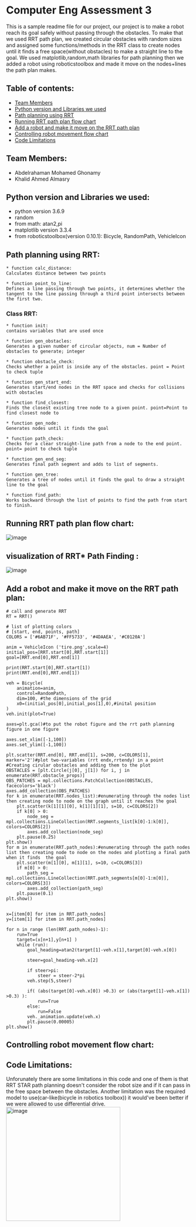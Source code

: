 # Computer Eng Assessment 3
This is a sample readme file for our project, our project is to make a robot reach its goal safely without passing through the obstacles. To make that we used RRT path plan, we created circular obstacles with random sizes and assigned some functions/methods in the RRT class to create nodes until it finds a free space(without obstacles) to make a straight line to the goal. We used matplotlib,random,math libraries for path planning then we added a robot using roboticstoolbox and made it move on the nodes+lines the path plan makes.

## Table of contents:
* [Team Members](#team-members)
* [Python version and Libraries we used](#python-version-and-libraries-we-used)
* [Path planning using RRT](#path-planning-using-rrt)
* [Running RRT path plan flow chart](#running-rrt-path-plan-flow-chart)
* [Add a robot and make it move on the RRT path plan](#add-a-robot-and-make-it-move-on-the-rrt-path-plan)
* [Controlling robot movement flow chart](#controlling-robot-movement-flow-chart)
* [Code Limitations](#code-limitations)

## Team Members:
* Abdelrahaman Mohamed Ghonamy
* Khalid Ahmed Almasry

## Python version and Libraries we used:
* python version 3.6.9
* random
* from math: atan2,pi
* matplotlib version 3.3.4 
* from roboticstoolbox(version 0.10.1): Bicycle, RandomPath, VehicleIcon

## Path planning using RRT:
```
* function calc_distance:
Calculates distance between two points

* function point_to_line:
Defines a line passing through two points, it determines whether the tangent to the line passing through a third point intersects between the first two.
```
### Class RRT:
```
* function init:
contains variables that are used once

* function gen_obstacles:
Generates a given number of circular objects, num = Number of obstacles to generate; integer

* function obstacle_check: 
Checks whether a point is inside any of the obstacles. point = Point to check tuple

* function gen_start_end:
Generates start/end nodes in the RRT space and checks for collisions with obstacles

* function find_closest:
Finds the closest existing tree node to a given point. point=Point to find closest node to

* function gen_node:
Generates nodes until it finds the goal

* function path_check:
Checks for a clear straight-line path from a node to the end point. point= point to check tuple

* function gen_end_seg: 
Generates final path segment and adds to list of segments.

* function gen_tree:
Generates a tree of nodes until it finds the goal to draw a straight line to the goal

* function find_path:
Works backward through the list of points to find the path from start to finish.
```
## Running RRT path plan flow chart:
![image](https://user-images.githubusercontent.com/114658809/206564852-06696816-fb8f-47aa-b7ed-99b55b2b237e.png)

## visualization of RRT* Path Finding :
![image](https://user-images.githubusercontent.com/114488000/206625879-d2263cfe-4ebc-41fe-84c6-b2b5f4f93217.png)

## Add a robot and make it move on the RRT path plan:
```
# call and generate RRT
RT = RRT()

# list of plotting colors
# [start, end, points, path]
COLORS = ['#6AB71F', '#FF5733', '#4DAAEA', '#C0120A']

anim = VehicleIcon ('tire.png',scale=4)
initial_pos=[RRT.start[0],RRT.start[1]]
goal=[RRT.end[0],RRT.end[1]]

print(RRT.start[0],RRT.start[1])
print(RRT.end[0],RRT.end[1])

veh = Bicycle(
    animation=anim,
    control=RandomPath,
    dim=100, #the dimensions of the grid
    x0=(initial_pos[0],initial_pos[1],0),#inital position
)
veh.init(plot=True)

axes=plt.gca()#to put the robot figure and the rrt path planning figure in one figure
  
axes.set_xlim([-1,100])
axes.set_ylim([-1,100])

plt.scatter(RRT.end[0], RRT.end[1], s=200, c=COLORS[1], marker='2')#plot two-variables (rrt endx,rrtendy) in a point
#Creating cirular obstacles and adding them to the plot
OBSTACLES = [plt.Circle(j[0], j[1]) for i, j in enumerate(RRT.obstacle_props)]
OBS_PATCHES = mpl.collections.PatchCollection(OBSTACLES, facecolors='black')
axes.add_collection(OBS_PATCHES)
for k in enumerate(RRT.nodes_list):#enumerating through the nodes list then creating node to node on the graph until it reaches the goal
    plt.scatter(k[1][1][0], k[1][1][1], s=10, c=COLORS[2])
    if k[0] > 0:
        node_seg = mpl.collections.LineCollection(RRT.segments_list[k[0]-1:k[0]], colors=COLORS[2])
        axes.add_collection(node_seg)
    plt.pause(0.25)
plt.show()
for m in enumerate(RRT.path_nodes):#enumerating through the path nodes list then creating node to node on the nodes and plotting a final path when it finds  the goal
    plt.scatter(m[1][0], m[1][1], s=10, c=COLORS[3])
    if m[0] > 0:
        path_seg = mpl.collections.LineCollection(RRT.path_segments[m[0]-1:m[0]], colors=COLORS[3])
        axes.add_collection(path_seg)
    plt.pause(0.1)
plt.show()


x=[item[0] for item in RRT.path_nodes]
y=[item[1] for item in RRT.path_nodes]

for n in range (len(RRT.path_nodes)-1):
    run=True
    target=(x[n+1],y[n+1] )
    while (run):
        goal_heading=atan2(target[1]-veh.x[1],target[0]-veh.x[0])
        
        steer=goal_heading-veh.x[2]
        
        if steer>pi:
            steer = steer-2*pi
        veh.step(5,steer)
        
        if( (abs(target[0]-veh.x[0]) >0.3) or (abs(target[1]-veh.x[1]) >0.3) ):
            run=True
        else:
            run=False
        veh._animation.update(veh.x)
        plt.pause(0.00005)
plt.show()
```
## Controlling robot movement flow chart:

## Code Limitations:
Unforunately there are some limitations in this code and one of them is that RRT STAR path planning doesn't consider the robot size and if it can pass in the free space between the obstacles. Another limitation was the required model to use(car-like(bicycle in robotics toolbox)) it would've been better if we were allowed to use differential drive.   
<img width="311" alt="image" src="https://user-images.githubusercontent.com/114658809/206645643-2f2b125c-d7b8-4127-a8f0-566405f9b114.png">
